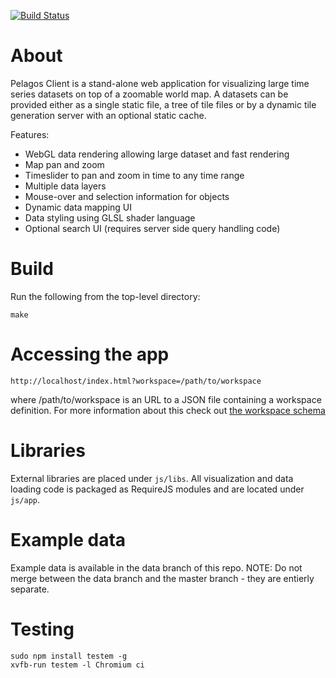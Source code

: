 [![Build Status](https://travis-ci.org/SkyTruth/pelagos-client.svg?branch=master)](https://travis-ci.org/SkyTruth/pelagos-client)

# About

Pelagos Client is a stand-alone web application for visualizing large time series datasets on top of a zoomable world map. A datasets can be provided either as a single static file, a tree of tile files or by a dynamic tile generation server with an optional static cache.

Features:

* WebGL data rendering allowing large dataset and fast rendering
* Map pan and zoom
* Timeslider to pan and zoom in time to any time range
* Multiple data layers
* Mouse-over and selection information for objects
* Dynamic data mapping UI
* Data styling using GLSL shader language
* Optional search UI (requires server side query handling code)

# Build

Run the following from the top-level directory:

    make

# Accessing the app

    http://localhost/index.html?workspace=/path/to/workspace

where /path/to/workspace is an URL to a JSON file containing a workspace definition. For more information about this check out [the workspace schema](https://github.com/SkyTruth/pelagos-client/blob/master/docs/schema.md)

# Libraries

External libraries are placed under `js/libs`. All visualization and data loading code is packaged as RequireJS modules and are located under `js/app`.

# Example data

Example data is available in the data branch of this repo. NOTE: Do not merge between the data branch and the master branch - they are entierly separate.


# Testing

    sudo npm install testem -g
    xvfb-run testem -l Chromium ci
